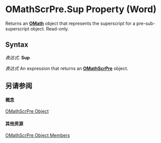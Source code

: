 
# OMathScrPre.Sup Property (Word)

Returns an  **[OMath](82f2f81b-e2d5-140f-bdcc-8b52b821b24d.md)** object that represents the superscript for a pre-sub-superscript object. Read-only.


## Syntax

 _表达式_. **Sup**

 _表达式_ An expression that returns an **[OMathScrPre](0d3ca716-83e4-21c2-53d7-b75d99519aa0.md)** object.


## 另请参阅


#### 概念


[OMathScrPre Object](0d3ca716-83e4-21c2-53d7-b75d99519aa0.md)
#### 其他资源


[OMathScrPre Object Members](http://msdn.microsoft.com/library/d87ce871-8f49-db54-0c98-5db05d0f67bf%28Office.15%29.aspx)